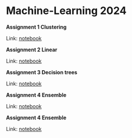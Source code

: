 # Machine-Learning 2024

<b> Assignment 1 Clustering </b>

Link: [notebook](https://github.com/rozaxa/Machine-Learning/blob/main/Clustering/047Clustering_Exercises.ipynb)

<b> Assignment 2 Linear </b>

Link: [notebook](https://github.com/rozaxa/Machine-Learning/blob/main/Linear/025_Exercises.ipynb)

<b> Assignment 3 Decision trees </b>

Link: [notebook](https://github.com/rozaxa/Machine-Learning/blob/main/decision%20tree/055Decision_trees_Exercises.ipynb)

<b> Assignment 4 	Ensemble </b>

Link: [notebook](https://github.com/rozaxa/Machine-Learning/blob/main/Ensemble/075Ensemble_Exercises.ipynb)

<b> Assignment 4 	Ensemble </b>

Link: [notebook](https://github.com/rozaxa/Machine-Learning/blob/main/SVM/065_SVM_Exercises.ipynb)



